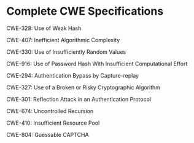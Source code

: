 

# Complete CWE Specifications

CWE-328: Use of Weak Hash

CWE-407: Inefficient Algorithmic Complexity

CWE-330: Use of Insufficiently Random Values

CWE-916: Use of Password Hash With Insufficient Computational Effort

CWE-294: Authentication Bypass by Capture-replay

CWE-327: Use of a Broken or Risky Cryptographic Algorithm

CWE-301: Reflection Attack in an Authentication Protocol

CWE-674: Uncontrolled Recursion

CWE-410: Insufficient Resource Pool

CWE-804: Guessable CAPTCHA